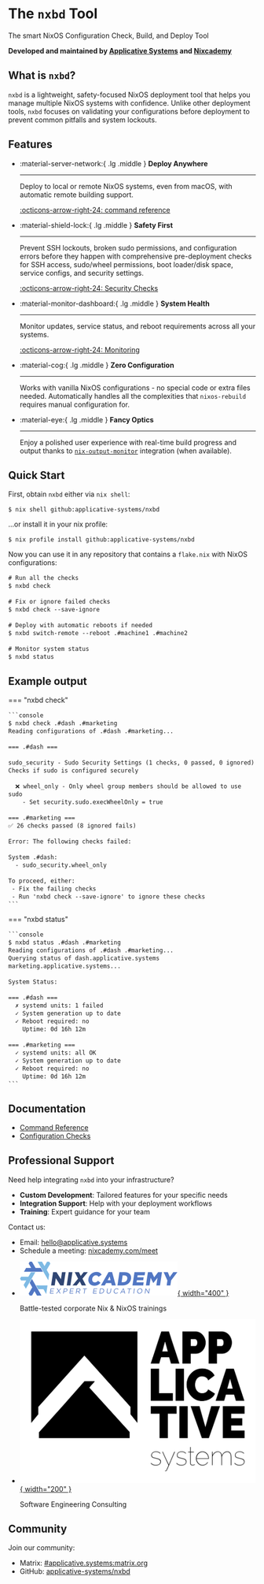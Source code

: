 # The `nxbd` Tool

The smart NixOS Configuration Check, Build, and Deploy Tool

**Developed and maintained by [Applicative Systems](https://applicative.systems/) and [Nixcademy](https://nixcademy.com/)**

## What is `nxbd`?

`nxbd` is a lightweight, safety-focused NixOS deployment tool that helps you manage multiple NixOS systems with confidence. Unlike other deployment tools, `nxbd` focuses on validating your configurations before deployment to prevent common pitfalls and system lockouts.

## Features

<div class="grid cards" markdown>

-   :material-server-network:{ .lg .middle } __Deploy Anywhere__

    ---

    Deploy to local or remote NixOS systems, even from macOS, with automatic remote building support.

    [:octicons-arrow-right-24: command reference](commands/index.md)

-   :material-shield-lock:{ .lg .middle } __Safety First__

    ---

    Prevent SSH lockouts, broken sudo permissions, and configuration errors before they
    happen with comprehensive pre-deployment checks for SSH access, sudo/wheel permissions,
    boot loader/disk space, service configs, and security settings.

    [:octicons-arrow-right-24: Security Checks](checks/index.md)

-   :material-monitor-dashboard:{ .lg .middle } __System Health__

    ---

    Monitor updates, service status, and reboot requirements across all your systems.

    [:octicons-arrow-right-24: Monitoring](commands/status.md)

-   :material-cog:{ .lg .middle } __Zero Configuration__

    ---

    Works with vanilla NixOS configurations - no special code or extra files needed.
    Automatically handles all the complexities that `nixos-rebuild` requires manual
    configuration for.

-   :material-eye:{ .lg .middle } __Fancy Optics__

    ---

    Enjoy a polished user experience with real-time build progress and output
    thanks to [`nix-output-monitor`](https://github.com/maralorn/nix-output-monitor)
    integration (when available).

</div>

## Quick Start

First, obtain `nxbd` either via `nix shell`:

```console
$ nix shell github:applicative-systems/nxbd
```

...or install it in your nix profile:

```console
$ nix profile install github:applicative-systems/nxbd
```

Now you can use it in any repository that contains a `flake.nix` with
NixOS configurations:

```console
# Run all the checks
$ nxbd check

# Fix or ignore failed checks
$ nxbd check --save-ignore

# Deploy with automatic reboots if needed
$ nxbd switch-remote --reboot .#machine1 .#machine2

# Monitor system status
$ nxbd status
```

## Example output

=== "nxbd check"

    ```console
    $ nxbd check .#dash .#marketing
    Reading configurations of .#dash .#marketing...

    === .#dash ===

    sudo_security - Sudo Security Settings (1 checks, 0 passed, 0 ignored)
    Checks if sudo is configured securely

      ❌ wheel_only - Only wheel group members should be allowed to use sudo
        - Set security.sudo.execWheelOnly = true

    === .#marketing ===
    ✅ 26 checks passed (8 ignored fails)

    Error: The following checks failed:

    System .#dash:
      - sudo_security.wheel_only

    To proceed, either:
     - Fix the failing checks
     - Run 'nxbd check --save-ignore' to ignore these checks
    ```

=== "nxbd status"

    ```console
    $ nxbd status .#dash .#marketing
    Reading configurations of .#dash .#marketing...
    Querying status of dash.applicative.systems marketing.applicative.systems...

    System Status:

    === .#dash ===
      ✗ systemd units: 1 failed
      ✓ System generation up to date
      ✓ Reboot required: no
        Uptime: 0d 16h 12m

    === .#marketing ===
      ✓ systemd units: all OK
      ✓ System generation up to date
      ✓ Reboot required: no
        Uptime: 0d 16h 12m
    ```

## Documentation

- [Command Reference](commands/index.md)
- [Configuration Checks](checks/index.md)

## Professional Support

Need help integrating `nxbd` into your infrastructure?

- **Custom Development**: Tailored features for your specific needs
- **Integration Support**: Help with your deployment workflows
- **Training**: Expert guidance for your team

Contact us:

- Email: [hello@applicative.systems](mailto:hello@applicative.systems)
- Schedule a meeting: [nixcademy.com/meet](https://nixcademy.com/meet)

<div class="grid cards" markdown>

-   [![Nixcademy](assets/nixcademy.svg){ width="400" }](https://nixcademy.com)

    Battle-tested corporate Nix & NixOS trainings

-   [![Applicative Systems GmbH](assets/applicative-systems.svg){ width="200" }](https://applicative.systems)

    Software Engineering Consulting

</div>

## Community

Join our community:

- Matrix: [#applicative.systems:matrix.org](https://matrix.to/#/#applicative.systems:matrix.org)
- GitHub: [applicative-systems/nxbd](https://github.com/applicative-systems/nxbd)
